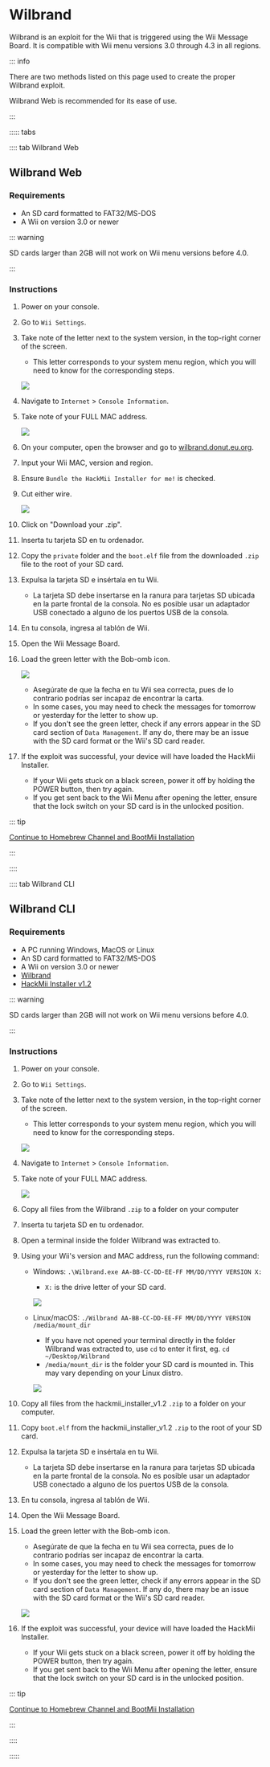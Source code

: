 # Wilbrand

Wilbrand is an exploit for the Wii that is triggered using the Wii Message Board. It is compatible with Wii menu versions 3.0 through 4.3 in all regions.

::: info

There are two methods listed on this page used to create the proper Wilbrand exploit.

Wilbrand Web is recommended for its ease of use.

:::

::::: tabs

:::: tab Wilbrand Web

## Wilbrand Web

### Requirements

- An SD card formatted to FAT32/MS-DOS
- A Wii on version 3.0 or newer

::: warning

SD cards larger than 2GB will not work on Wii menu versions before 4.0.

:::

### Instructions

1. Power on your console.

2. Go to `Wii Settings`.

3. Take note of the letter next to the system version, in the top-right corner of the screen.

   - This letter corresponds to your system menu region, which you will need to know for the corresponding steps.

   ![](/images/wii/SystemMenuVersion.png)

4. Navigate to `Internet` > `Console Information`.

5. Take note of your FULL MAC address.

   ![](/images/wii/MacAddress.png)

6. On your computer, open the browser and go to [wilbrand.donut.eu.org](https://wilbrand.donut.eu.org/).

7. Input your Wii MAC, version and region.

8. Ensure `Bundle the HackMii Installer for me!` is checked.

9. Cut either wire.

   ![](/images/exploits/wilbrand/web.png)

10. Click on "Download your .zip".

11. Inserta tu tarjeta SD en tu ordenador.

12. Copy the `private` folder and the `boot.elf` file from the downloaded `.zip` file to the root of your SD card.

13. Expulsa la tarjeta SD e insértala en tu Wii.
    - La tarjeta SD debe insertarse en la ranura para tarjetas SD ubicada en la parte frontal de la consola. No es posible usar un adaptador USB conectado a alguno de los puertos USB de la consola.

14. En tu consola, ingresa al tablón de Wii.

15. Open the Wii Message Board.

16. Load the green letter with the Bob-omb icon.

    ![](/images/exploits/wilbrand/msgboard.png)

    - Asegúrate de que la fecha en tu Wii sea correcta, pues de lo contrario podrías ser incapaz de encontrar la carta.
    - In some cases, you may need to check the messages for tomorrow or yesterday for the letter to show up.
    - If you don't see the green letter, check if any errors appear in the SD card section of `Data Management`. If any do, there may be an issue with the SD card format or the Wii's SD card reader.

17. If the exploit was successful, your device will have loaded the HackMii Installer.
    - If your Wii gets stuck on a black screen, power it off by holding the POWER button, then try again.
    - If you get sent back to the Wii Menu after opening the letter, ensure that the lock switch on your SD card is in the unlocked position.

::: tip

[Continue to Homebrew Channel and BootMii Installation](hbc)

:::

::::

:::: tab Wilbrand CLI

## Wilbrand CLI

### Requirements

- A PC running Windows, MacOS or Linux
- An SD card formatted to FAT32/MS-DOS
- A Wii on version 3.0 or newer
- [Wilbrand](https://static.wiidatabase.de/Wilbrand.zip)
- [HackMii Installer v1.2](https://bootmii.org/download/)

::: warning

SD cards larger than 2GB will not work on Wii menu versions before 4.0.

:::

### Instructions

1. Power on your console.

2. Go to `Wii Settings`.

3. Take note of the letter next to the system version, in the top-right corner of the screen.

   - This letter corresponds to your system menu region, which you will need to know for the corresponding steps.

   ![](/images/wii/SystemMenuVersion.png)

4. Navigate to `Internet` > `Console Information`.

5. Take note of your FULL MAC address.

   ![](/images/wii/MacAddress.png)

6. Copy all files from the Wilbrand `.zip` to a folder on your computer

7. Inserta tu tarjeta SD en tu ordenador.

8. Open a terminal inside the folder Wilbrand was extracted to.

9. Using your Wii's version and MAC address, run the following command:

   - Windows: `.\Wilbrand.exe AA-BB-CC-DD-EE-FF MM/DD/YYYY VERSION X:`

     - `X:` is the drive letter of your SD card.

     ![](/images/exploits/wilbrand/windows.png)

   - Linux/macOS: `./Wilbrand AA-BB-CC-DD-EE-FF MM/DD/YYYY VERSION /media/mount_dir`

     - If you have not opened your terminal directly in the folder Wilbrand was extracted to, use `cd` to enter it first, eg. `cd ~/Desktop/Wilbrand`
     - `/media/mount_dir` is the folder your SD card is mounted in. This may vary depending on your Linux distro.

     ![](/images/exploits/wilbrand/linux.png)

10. Copy all files from the hackmii_installer_v1.2 `.zip` to a folder on your computer.

11. Copy `boot.elf` from the hackmii_installer_v1.2 `.zip` to the root of your SD card.

12. Expulsa la tarjeta SD e insértala en tu Wii.
    - La tarjeta SD debe insertarse en la ranura para tarjetas SD ubicada en la parte frontal de la consola. No es posible usar un adaptador USB conectado a alguno de los puertos USB de la consola.

13. En tu consola, ingresa al tablón de Wii.

14. Open the Wii Message Board.

15. Load the green letter with the Bob-omb icon.

    - Asegúrate de que la fecha en tu Wii sea correcta, pues de lo contrario podrías ser incapaz de encontrar la carta.
    - In some cases, you may need to check the messages for tomorrow or yesterday for the letter to show up.
    - If you don't see the green letter, check if any errors appear in the SD card section of `Data Management`. If any do, there may be an issue with the SD card format or the Wii's SD card reader.

    ![](/images/exploits/wilbrand/msgboard.png)

16. If the exploit was successful, your device will have loaded the HackMii Installer.
    - If your Wii gets stuck on a black screen, power it off by holding the POWER button, then try again.
    - If you get sent back to the Wii Menu after opening the letter, ensure that the lock switch on your SD card is in the unlocked position.

::: tip

[Continue to Homebrew Channel and BootMii Installation](hbc)

:::

::::

:::::
